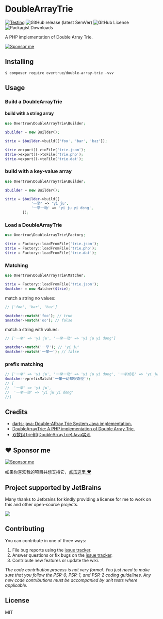 # DoubleArrayTrie

[![Testing](https://github.com/overtrue/double-array-trie/actions/workflows/test.yml/badge.svg)](https://github.com/overtrue/double-array-trie/actions/workflows/test.yml)
![GitHub release (latest SemVer)](https://img.shields.io/github/v/release/overtrue/laravel-socialite?style=flat-square)
![GitHub License](https://img.shields.io/github/license/overtrue/laravel-socialite?style=flat-square)
![Packagist Downloads](https://img.shields.io/packagist/dt/overtrue/laravel-socialite?style=flat-square)


A PHP implementation of Double Array Trie.

[![Sponsor me](https://github.com/overtrue/overtrue/blob/master/sponsor-me-button-s.svg?raw=true)](https://github.com/sponsors/overtrue)

## Installing

```shell
$ composer require overtrue/double-array-trie -vvv
```

## Usage

### Build a DoubleArrayTrie

#### build with a string array

```php
use Overtrue\DoubleArrayTrie\Builder;

$builder = new Builder();

$trie = $builder->build(['foo', 'bar', 'baz']);

$trie->export()->toFile('trie.json');
$trie->export()->toFile('trie.php');
$trie->export()->toFile('trie.dat');
```

### build with a key-value array

```php
use Overtrue\DoubleArrayTrie\Builder;

$builder = new Builder();

$trie = $builder->build([ 
            '一举' => 'yi ju',
            '一举一动' => 'yi ju yi dong',
        ]);
```

### Load a DoubleArrayTrie

```php
use Overtrue\DoubleArrayTrie\Factory;

$trie = Factory::loadFromFile('trie.json');
$trie = Factory::loadFromFile('trie.php');
$trie = Factory::loadFromFile('trie.dat');
```

### Matching

```php
use Overtrue\DoubleArrayTrie\Matcher;

$trie = Factory::loadFromFile('trie.json');
$matcher = new Matcher($trie);
```

match a string no values:

```php
// ['foo', 'bar', 'baz']

$matcher->match('foo'); // true
$matcher->match('oo'); // false
```

match a string with values:

```php
// ['一举' => 'yi ju', '一举一动' => 'yi ju yi dong']

$matcher->match('一举'); // 'yi ju'
$matcher->match('一举一'); // false
```

### prefix matching

```php
// ['一举' => 'yi ju', '一举一动' => 'yi ju yi dong', '一举成名' => 'yi ju cheng ming',]
$matcher->prefixMatch('一举一动都很奇怪'); 
// [
//  '一举' => 'yi ju',
//  '一举一动' => 'yi ju yi dong'
//]
```

## Credits

 - [darts-java: Double-ARray Trie System Java implementation.](https://github.com/komiya-atsushi/darts-java)
 - [DoubleArrayTrie: A PHP implementation of Double Array Trie.](https://linux.thai.net/~thep/datrie/)
 - [双数组Trie树(DoubleArrayTrie)Java实现](https://www.hankcs.com/program/java/%E5%8F%8C%E6%95%B0%E7%BB%84trie%E6%A0%91doublearraytriejava%E5%AE%9E%E7%8E%B0.html)

## :heart: Sponsor me

[![Sponsor me](https://github.com/overtrue/overtrue/blob/master/sponsor-me.svg?raw=true)](https://github.com/sponsors/overtrue)

如果你喜欢我的项目并想支持它，[点击这里 :heart:](https://github.com/sponsors/overtrue)

## Project supported by JetBrains

Many thanks to Jetbrains for kindly providing a license for me to work on this and other open-source projects.

[![](https://resources.jetbrains.com/storage/products/company/brand/logos/jb_beam.svg)](https://www.jetbrains.com/?from=https://github.com/overtrue)

## Contributing

You can contribute in one of three ways:

1. File bug reports using the [issue tracker](https://github.com/vendor/package/issues).
2. Answer questions or fix bugs on the [issue tracker](https://github.com/vendor/package/issues).
3. Contribute new features or update the wiki.

_The code contribution process is not very formal. You just need to make sure that you follow the PSR-0, PSR-1, and
PSR-2 coding guidelines. Any new code contributions must be accompanied by unit tests where applicable._

## License

MIT
